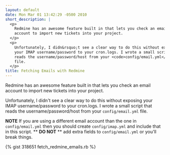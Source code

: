 ```yaml
---
layout: default
date: Mon Mar 01 13:42:29 -0500 2010
short_description: |
  <p>
    Redmine has an awesome feature built in that lets you check an email
    account to import new tickets into your project.
  </p>
  <p>
    Unfortunately, I didn&rsquo;t see a clear way to do this without exposing
    your IMAP username/password to your cron.logs. I wrote a small script that
    reads the username/password/host from your <code>config/email.yml</code>
    file.
  </p>
title: Fetching Emails with Redmine
---
```


Redmine has an awesome feature built in that lets you check an email account
to import new tickets into your project.

Unfortunately, I didn't see a clear way to do this without exposing your IMAP
username/password to your cron.logs. I wrote a small script that reads
the username/password/host from your `config/email.yml` file.

**NOTE** If you are using a different email account than the one in
`config/email.yml` then you should create `config/imap.yml` and include that
in this script. ** **DO NOT** ** add extra fields to `config/email.yml` or
you'll break things.

{% gist 318651 fetch_redmine_emails.rb %}
